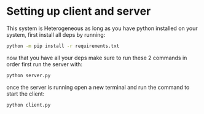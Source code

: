 # Setting up client and server

This system is Heterogeneous as long as you have python installed on your system, first install all deps by running:

```bash
python -m pip install -r requirements.txt
```

now that you have all your deps make sure to run these 2 commands in order first run the server with:

```bash
python server.py
```

once the server is running open a new terminal and run the command to start the client:

```bash
python client.py
```
